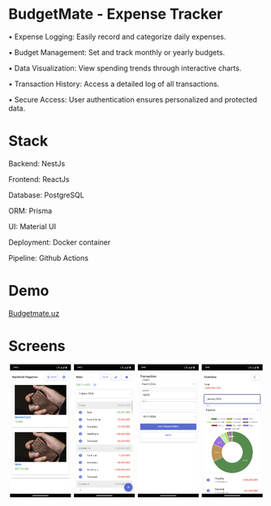 # BudgetMate - Expense Tracker

• Expense Logging: Easily record and categorize daily expenses.

• Budget Management: Set and track monthly or yearly budgets.

• Data Visualization: View spending trends through interactive charts.

• Transaction History: Access a detailed log of all transactions.

• Secure Access: User authentication ensures personalized and protected data.

# Stack

Backend: NestJs

Frontend: ReactJs

Database: PostgreSQL

ORM: Prisma

UI: Material UI

Deployment: Docker container

Pipeline: Github Actions

# Demo

[Budgetmate.uz](https://budgetmate.uz)

# Screens

<div style="display: flex; justify-content: space-around;">
  <img src="/frontend/src/assets/image_1.png" alt="Screen 1" width="24%">
  <img src="/frontend/src/assets/image_2.png" alt="Screen 2" width="24%">
  <img src="/frontend/src/assets/image_3.png" alt="Screen 3" width="24%">
  <img src="/frontend/src/assets/image_4.png" alt="Screen 4" width="24%">
</div>
